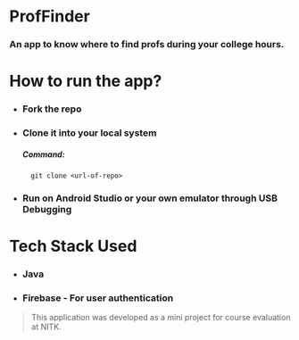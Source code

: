 # ProfFinder
### An app to know where to find profs during your college hours.

# **How to run the app?**
+ ### Fork the repo
+ ### Clone it into your local system
  ##### Command:
        
        git clone <url-of-repo>
  
+ ### Run on Android Studio or your own emulator through USB Debugging

# Tech Stack Used
+ ### Java
+ ### Firebase - For user authentication

>This application was developed as a mini project for course evaluation at NITK.
